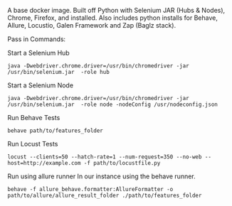 A base docker image. Built off Python with Selenium JAR (Hubs & Nodes), Chrome, Firefox, and installed. Also includes python installs for Behave, Allure, Locustio, Galen Framework and Zap (Baglz stack).  


Pass in Commands:

Start a Selenium Hub
```
java -Dwebdriver.chrome.driver=/usr/bin/chromedriver -jar /usr/bin/selenium.jar  -role hub
```
Start a Selenium Node
```
java -Dwebdriver.chrome.driver=/usr/bin/chromedriver -jar /usr/bin/selenium.jar  -role node -nodeConfig /usr/nodeconfig.json
```

Run Behave Tests
```
behave path/to/features_folder
```

Run Locust Tests
```
locust --clients=50 --hatch-rate=1 --num-request=350 --no-web --host=http://example.com -f path/to/locustfile.py
```

Run using allure runner
In our instance using the behave runner.
```
behave -f allure_behave.formatter:AllureFormatter -o path/to/allure/allure_result_folder ./path/to/features_folder
```

